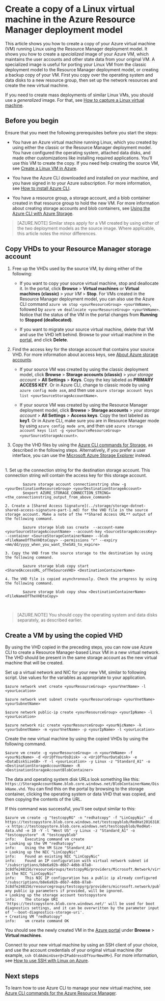 <properties
	pageTitle="Create a copy of your Linux VM | Microsoft Azure"
	description="Learn how to create a copy of your Azure virtual machine running Linux, in the Resource Manager deployment model, by creating a *specialized image*."
	services="virtual-machines-linux"
	documentationCenter=""
	authors="cynthn"
	manager="timlt"
	editor=""
	tags="azure-resource-manager"/>

<tags
	ms.service="virtual-machines-linux"
	ms.workload="infrastructure-services"
	ms.tgt_pltfrm="vm-linux"
	ms.devlang="na"
	ms.topic="article"
	ms.date="04/26/2016"
	ms.author="cynthn"/>

# Create a copy of a Linux virtual machine in the Azure Resource Manager deployment model


This article shows you how to create a copy of your Azure virtual machine (VM) running Linux using the Resource Manager deployment model. It shows you how to create a *specialized* image of your Azure VM, which maintains the user accounts and other state data from your original VM. A specialized image is useful for porting your Linux VM from the classic deployment model to the Resource Manager deployment model, or creating a backup copy of your VM. First you copy over the operating system and data disks to a new resource group, then set up the network resources and create the new virtual machine.

If you need to create mass deployments of similar Linux VMs, you should use a *generalized* image. For that, see [How to capture a Linux virtual machine](virtual-machines-linux-capture-image.md).



## Before you begin

Ensure that you meet the following prerequisites before you start the steps:

- You have an Azure virtual machine running Linux, which you created by using either the classic or the Resource Manager deployment model. You have configured the operating system, attached data disks, and made other customizations like installing required applications. You'll use this VM to create the copy. If you need help creating the source VM, see [Create a Linux VM in Azure](virtual-machines-linux-quick-create-cli.md).

- You have the Azure CLI downloaded and installed on your machine, and you have signed in to your Azure subscription. For more information, see [How to install Azure CLI](../xplat-cli-install.md).

- You have a resource group, a storage account, and a blob container created in that resource group to hold the new VM. For more information about creating storage accounts and blob containers, see [Using the Azure CLI with Azure Storage](../storage/storage-azure-cli.md).

> [AZURE.NOTE] Similar steps apply for a VM created by using either of the two deployment models as the source image. Where applicable, this article notes the minor differences.  


## Copy VHDs to your Resource Manager storage account


1. Free up the VHDs used by the source VM, by doing either of the following:

	- If you want to copy your source virtual machine, stop and deallocate it. In the portal, click **Browse** > **Virtual machines** or **Virtual machines (classic)** > *your VM* > **Stop**.	For VMs created in the Resource Manager deployment model, you can also use the Azure CLI command `azure vm stop <yourResourceGroup> <yourVmName>`, followed by `azure vm deallocate <yourResourceGroup> <yourVmName>`. Notice that the status of the VM in the portal changes from **Running** to **Stopped (deallocated)**.

	- If you want to migrate your source virtual machine, delete that VM and use the VHD left behind. Browse to your virtual machine in the [portal](https://portal.azure.com), and click **Delete**.

1. Find the access key for the storage account that contains your source VHD. For more information about access keys, see [About Azure storage accounts](../storage/storage-create-storage-account.md).

	- If your source VM was created by using the classic deployment model, click **Browse** > **Storage accounts (classic)** > *your storage account* > **All Settings** > **Keys**. Copy the key labeled as **PRIMARY ACCESS KEY**. Or in Azure CLI, change to classic mode by using `azure config mode asm`, and then use `azure storage account keys list <yourSourceStorageAccountName>`.

	- If your source VM was created by using the Resource Manager deployment model, click **Browse** > **Storage accounts** > *your storage account* > **All Settings** > **Access keys**. Copy the text labeled as **key1**. Or in Azure CLI, make sure you are in Resource Manager mode by using `azure config mode arm`, and then use `azure storage account keys list -g <yourSourceResourceGroup> <yourSourceStorageAccount>`.

1. Copy the VHD files by using the [Azure CLI commands for Storage](../storage/storage-azure-cli.md), as described in the following steps. Alternatively, if you prefer a user interface, you can use the [Microsoft Azure Storage Explorer](http://storageexplorer.com/ ) instead.
</br>
	1. Set up the connection string for the destination storage account. This connection string will contain the access key for this storage account.

			$azure storage account connectionstring show -g <yourDestinationResourceGroup> <yourDestinationStorageAccount>
			$export AZURE_STORAGE_CONNECTION_STRING=<the_connectionstring_output_from_above_command>

	2. Create a [Shared Access Signature](../storage/storage-dotnet-shared-access-signature-part-1.md) for the VHD file in the source storage account. Make a note of the **Shared Access URL** output of the following command.

			$azure storage blob sas create  --account-name <yourSourceStorageAccountName> --account-key <SourceStorageAccessKey> --container <SourceStorageContainerName> --blob <FileNameOfTheVHDtoCopy> --permissions "r" --expiry <mm/dd/yyyy_when_you_want_theSAS_to_expire>

	3. Copy the VHD from the source storage to the destination by using the following command.

			$azure storage blob copy start <SharedAccessURL_ofTheSourceVHD> <DestinationContainerName>

	4. The VHD file is copied asynchronously. Check the progress by using the following command.

			$azure storage blob copy show <DestinationContainerName> <FileNameOfTheVHDtoCopy>

</br>

>[AZURE.NOTE] You should copy the operating system and data disks separately, as described earlier.


## Create a VM by using the copied VHD

By using the VHD copied in the preceding steps, you can now use Azure CLI to create a Resource Manager-based Linux VM in a new virtual network. The VHD should be present in the same storage account as the new virtual machine that will be created.


Set up a virtual network and NIC for your new VM, similar to following script. Use values for the variables as appropriate to your application.

	$azure network vnet create <yourResourceGroup> <yourVnetName> -l <yourLocation>

	$azure network vnet subnet create <yourResourceGroup> <yourVnetName> <yourSubnetName>

	$azure network public-ip create <yourResourceGroup> <yourIpName> -l <yourLocation>

	$azure network nic create <yourResourceGroup> <yourNicName> -k <yourSubnetName> -m <yourVnetName> -p <yourIpName> -l <yourLocation>


Create the new virtual machine by using the copied VHDs by using the following command.
</br>

	$azure vm create -g <yourResourceGroup> -n <yourVmName> -f <yourNicName> -d <UriOfYourOsDisk> -x <UriOfYourDataDisk> -e <DataDiskSizeGB> -Y -l <yourLocation> -y Linux -z "Standard_A1" -o <DestinationStorageAccountName> -R <DestinationStorageAccountBlobContainer>


The data and operating system disk URLs look something like this: `https://StorageAccountName.blob.core.windows.net/BlobContainerName/DiskName.vhd`. You can find this on the portal by browsing to the storage container, clicking the operating system or data VHD that was copied, and then copying the contents of the URL.


If this command was successful, you'll see output similar to this:

	$azure vm create -g "testcopyRG" -n "redhatcopy" -f "LinCopyNic" -d https://testcopystore.blob.core.windows.net/testcopyblob/RedHat201631816334.vhd -x https://testcopystore.blob.core.windows.net/testcopyblob/RedHat-data.vhd -e 10 -Y -l "West US" -y Linux -z "Standard_A1" -o "testcopystore" -R "testcopyblob"
	info:    Executing command vm create
	+ Looking up the VM "redhatcopy"
	info:    Using the VM Size "Standard_A1"
	+ Looking up the NIC "LinCopyNic"
	info:    Found an existing NIC "LinCopyNic"
	info:    Found an IP configuration with virtual network subnet id "/subscriptions/b8e6a92b-d6b7-4dbb-87a8-3c8dfe248156/resourceGroups/testcopyRG/providers/Microsoft.Network/virtualNetworks/LinCopyVnet/subnets/LinCopySub" in the NIC "LinCopyNic"
	info:    This NIC IP configuration has a public ip already configured "/subscriptions/b8e6a92b-d6b7-4dbb-87a8-3c8dfe248156/resourcegroups/testcopyrg/providers/microsoft.network/publicipaddresses/lincopyip", any public ip parameters if provided, will be ignored.
	+ Looking up the storage account testcopystore
	info:    The storage URI 'https://testcopystore.blob.core.windows.net/' will be used for boot diagnostics settings, and it can be overwritten by the parameter input of '--boot-diagnostics-storage-uri'.
	+ Creating VM "redhatcopy"
	info:    vm create command OK

You should see the newly created VM in the [Azure portal](https://portal.azure.com) under **Browse** > **Virtual machines**.

Connect to your new virtual machine by using an SSH client of your choice, and use the account credentials of your original virtual machine (for example, `ssh OldAdminUser@<IPaddressOfYourNewVM>`). For more information, see [How to use SSH with Linux on Azure](virtual-machines-linux-ssh-from-linux.md).


## Next steps

To learn how to use Azure CLI to manage your new virtual machine, see [Azure CLI commands for the Azure Resource Manager](azure-cli-arm-commands.md).
